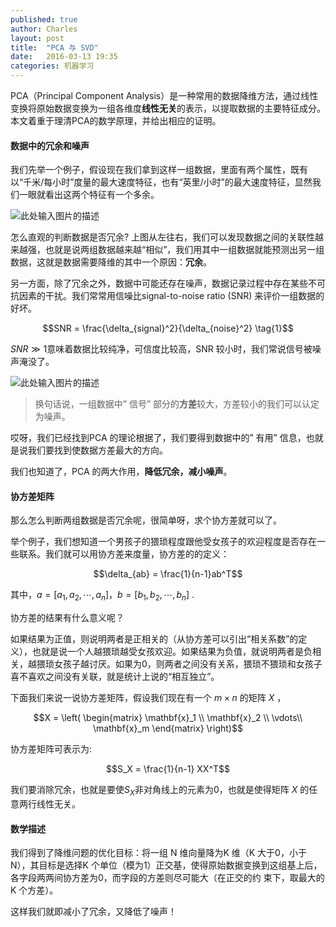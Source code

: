 ```yaml
---
published: true
author: Charles
layout: post
title:  "PCA 与 SVD"
date:   2016-03-13 19:35
categories: 机器学习
---
```


PCA（Principal Component Analysis）是一种常用的数据降维方法，通过线性变换将原始数据变换为一组各维度**线性无关**的表示，以提取数据的主要特征成分。本文着重于理清PCA的数学原理，并给出相应的证明。

#### 数据中的冗余和噪声
我们先举一个例子，假设现在我们拿到这样一组数据，里面有两个属性，既有以“千米/每小时”度量的最大速度特征，也有“英里/小时”的最大速度特征，显然我们一眼就看出这两个特征有一个多余。

![此处输入图片的描述][1]

怎么直观的判断数据是否冗余? 上图从左往右，我们可以发现数据之间的关联性越来越强，也就是说两组数据越来越“相似”，我们用其中一组数据就能预测出另一组数据，这就是数据需要降维的其中一个原因：**冗余**。

另一方面，除了冗余之外，数据中可能还存在噪声，数据记录过程中存在某些不可抗因素的干扰。我们常常用信噪比signal-to-noise ratio (SNR) 来评价一组数据的好坏。

$$SNR = \frac{\delta_{signal}^2}{\delta_{noise}^2} \tag{1}$$

$SNR \gg 1$意味着数据比较纯净，可信度比较高，SNR 较小时，我们常说信号被噪声淹没了。

![此处输入图片的描述][2]

> 换句话说，一组数据中” 信号” 部分的**方差**较大，方差较小的我们可以认定为噪声。

哎呀，我们已经找到PCA 的理论根据了，我们要得到数据中的” 有用” 信息，也就是说我们要找到使数据方差最大的方向。

我们也知道了，PCA 的两大作用，**降低冗余，减小噪声**。

#### 协方差矩阵
那么怎么判断两组数据是否冗余呢，很简单呀，求个协方差就可以了。

举个例子，我们想知道一个男孩子的猥琐程度跟他受女孩子的欢迎程度是否存在一些联系。我们就可以用协方差来度量，协方差的的定义：

$$\delta_{ab} = \frac{1}{n-1}ab^T$$

其中，$a = [a_1,a_2,\cdots,a_n]$，$b = [b_1,b_2,\cdots,b_n]$ . 

协方差的结果有什么意义呢？

如果结果为正值，则说明两者是正相关的（从协方差可以引出“相关系数”的定义），也就是说一个人越猥琐越受女孩欢迎。如果结果为负值，就说明两者是负相关，越猥琐女孩子越讨厌。如果为0，则两者之间没有关系，猥琐不猥琐和女孩子喜不喜欢之间没有关联，就是统计上说的“相互独立”。

下面我们来说一说协方差矩阵，假设我们现在有一个 $m \times n$ 的矩阵 $X$ ，

$$X = \left(  
\begin{matrix}
     \mathbf{x}_1  \\
     \mathbf{x}_2  \\
     \vdots\\
     \mathbf{x}_m
\end{matrix} 
\right)$$

协方差矩阵可表示为:

$$S_X = \frac{1}{n-1} XX^T$$

我们要消除冗余，也就是要使$S_X$非对角线上的元素为0，也就是使得矩阵 $X$ 的任意两行线性无关。

#### 数学描述

我们得到了降维问题的优化目标：将一组 N 维向量降为K 维（K 大于0，小于N），其目标是选择K 个单位（模为1）正交基，使得原始数据变换到这组基上后，各字段两两间协方差为0，而字段的方差则尽可能大（在正交的约
束下，取最大的K 个方差）。

这样我们就即减小了冗余，又降低了噪声！

  [1]: http://7xjbdi.com1.z0.glb.clouddn.com/2016-03-14_164210.png?imageView2/2/w/500
  [2]: http://7xjbdi.com1.z0.glb.clouddn.com/2016-03-14_164741.png?imageView2/2/w/300